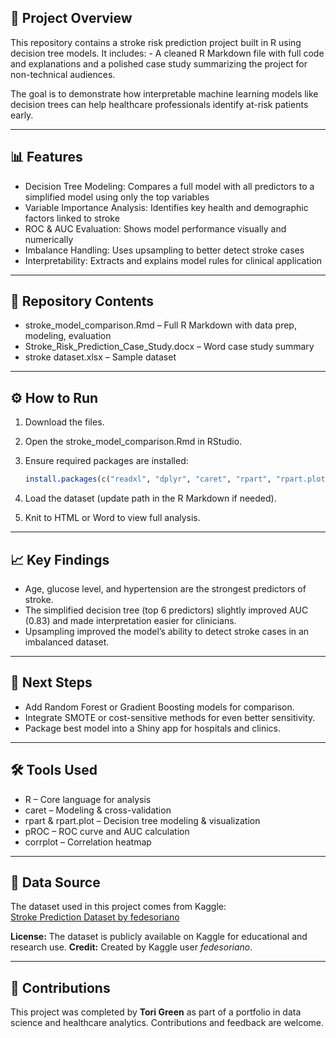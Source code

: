 ## 📌 Project Overview

This repository contains a stroke risk prediction project built in R using decision tree models. It includes: - A cleaned R Markdown file with full code and explanations and a polished case study summarizing the project for non-technical audiences.

The goal is to demonstrate how interpretable machine learning models like decision trees can help healthcare professionals identify at-risk patients early.

------------------------------------------------------------------------

## 📊 Features

-   Decision Tree Modeling: Compares a full model with all predictors to a simplified model using only the top variables
-   Variable Importance Analysis: Identifies key health and demographic factors linked to stroke
-   ROC & AUC Evaluation: Shows model performance visually and numerically
-   Imbalance Handling: Uses upsampling to better detect stroke cases
-   Interpretability: Extracts and explains model rules for clinical application

------------------------------------------------------------------------

## 📂 Repository Contents

-   stroke_model_comparison.Rmd – Full R Markdown with data prep, modeling, evaluation
-   Stroke_Risk_Prediction_Case_Study.docx – Word case study summary
-   stroke dataset.xlsx – Sample dataset 

------------------------------------------------------------------------

## ⚙️ How to Run

1.  Download the files.

2.  Open the stroke_model_comparison.Rmd in RStudio.

3.  Ensure required packages are installed:

    ``` r
    install.packages(c("readxl", "dplyr", "caret", "rpart", "rpart.plot", "pROC", "corrplot"))
    ```

4.  Load the dataset (update path in the R Markdown if needed).

5.  Knit to HTML or Word to view full analysis.

------------------------------------------------------------------------

## 📈 Key Findings

-   Age, glucose level, and hypertension are the strongest predictors of stroke.
-   The simplified decision tree (top 6 predictors) slightly improved AUC (0.83) and made interpretation easier for clinicians.
-   Upsampling improved the model’s ability to detect stroke cases in an imbalanced dataset.

------------------------------------------------------------------------

## 🚀 Next Steps

-   Add Random Forest or Gradient Boosting models for comparison.
-   Integrate SMOTE or cost-sensitive methods for even better sensitivity.
-   Package best model into a Shiny app for hospitals and clinics.

------------------------------------------------------------------------

## 🛠 Tools Used

-   R – Core language for analysis
-   caret – Modeling & cross-validation
-   rpart & rpart.plot – Decision tree modeling & visualization
-   pROC – ROC curve and AUC calculation
-   corrplot – Correlation heatmap

------------------------------------------------------------------------

## 📜 Data Source

The dataset used in this project comes from Kaggle:\
[Stroke Prediction Dataset by fedesoriano](https://www.kaggle.com/datasets/fedesoriano/stroke-prediction-dataset)

**License:** The dataset is publicly available on Kaggle for educational and research use.
**Credit:** Created by Kaggle user *fedesoriano*.

------------------------------------------------------------------------

## 🤝 Contributions

This project was completed by **Tori Green** as part of a portfolio in data science and healthcare analytics. Contributions and feedback are welcome.


